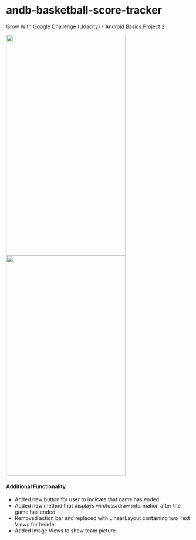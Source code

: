 # andb-basketball-score-tracker
Grow With Google Challenge (Udacity) - Android Basics Project 2

<img src="https://user-images.githubusercontent.com/33797772/35027322-b4a65b22-fb15-11e7-92ca-f4432147d9dd.png"  align="left" height="600" width="325">
<img src="https://user-images.githubusercontent.com/33797772/35027525-d2f47b8a-fb16-11e7-8ddc-d1214bb79e8c.gif"  height="600" width="325">

#### Additional Functionality
* Added new button for user to indicate that game has ended
* Added new method that displays win/loss/draw information after the game has ended
* Removed action bar and replaced with LinearLayout containing two Text Views for header
* Added Image Views to show team picture

